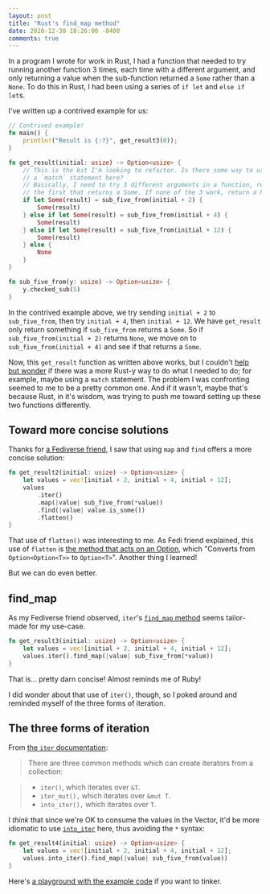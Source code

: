 ```yaml
---
layout: post
title: "Rust's find_map method"
date: 2020-12-30 18:26:00 -0400
comments: true
---
```


In a program I wrote for work in Rust, I had a function that needed to try running another function 3 times, each time with a different argument, and only returning a value when the sub-function returned a `Some` rather than a `None`. To do this in Rust, I had been using a series of `if let` and `else if let`s. 

I've written up a contrived example for us: 

```rust 
// Contrived example!
fn main() {
    println!("Result is {:?}", get_result3(0));
}

fn get_result(initial: usize) -> Option<usize> {
    // This is the bit I'm looking to refactor. Is there some way to use
    // a `match` statement here?
    // Basically, I need to try 3 different arguments in a function, returning
    // the first that returns a Some. If none of the 3 work, return a None.
    if let Some(result) = sub_five_from(initial + 2) {
        Some(result)
    } else if let Some(result) = sub_five_from(initial + 4) {
        Some(result)
    } else if let Some(result) = sub_five_from(initial + 12) {
        Some(result)
    } else {
        None
    }
}

fn sub_five_from(y: usize) -> Option<usize> {
    y.checked_sub(5)
}
```

In the contrived example above, we try sending `initial + 2` to `sub_five_from`, then try `initial + 4`, then `initial + 12`. We have `get_result` only return something if `sub_five_from` returns a `Some`. So if `sub_five_from(initial + 2)` returns `None`, we move on to `sub_five_from(initial + 4)` and see if that returns a `Some`.

Now, this `get_result` function as written above works, but I couldn't [help but wonder](https://www.vulture.com/2013/03/carrie-sex-city-couldnt-help-but-wonder.html) if there was a more Rust-y way to do what I needed to do; for example, maybe using a `match` statement. The problem I was confronting seemed to me to be a pretty common one. And if it wasn't, maybe that's because Rust, in it's wisdom, was trying to push me toward setting up these two functions differently.

## Toward more concise solutions

Thanks for [a Fediverse friend](https://linuxrocks.online/@friend), I saw that using `map` and `find` offers a more concise solution: 

```rust
fn get_result2(initial: usize) -> Option<usize> {
    let values = vec![initial + 2, initial + 4, initial + 12];
    values
        .iter()
        .map(|value| sub_five_from(*value))
        .find(|value| value.is_some())
        .flatten()
}
```

That use of `flatten()` was interesting to me. As Fedi friend explained, this use of `flatten` is [the method that acts on an Option](https://doc.rust-lang.org/std/option/enum.Option.html#method.flatten), which "Converts from `Option<Option<T>>` to `Option<T>`". Another thing I learned!

But we can do even better. 

## find_map

As my Fediverse friend observed, `iter`'s [`find_map` method](https://doc.rust-lang.org/std/iter/trait.Iterator.html#method.find_map) seems tailor-made for my use-case.

```rust
fn get_result3(initial: usize) -> Option<usize> {
    let values = vec![initial + 2, initial + 4, initial + 12];
    values.iter().find_map(|value| sub_five_from(*value))
}
```

That is... pretty darn concise! Almost reminds me of Ruby!

I did wonder about that use of `iter()`, though, so I poked around and reminded myself of the three forms of iteration.

## The three forms of iteration

From [the `iter` documentation](https://doc.rust-lang.org/std/iter/index.html#the-three-forms-of-iteration):

> There are three common methods which can create iterators from a collection:

> - `iter()`, which iterates over `&T`.
> - `iter_mut(),` which iterates over `&mut T`.
> - `into_iter(),` which iterates over `T`.

I _think_ that since we're OK to consume the values in the Vector, it'd be more idiomatic to use [`into_iter`](https://doc.rust-lang.org/std/iter/trait.IntoIterator.html#tymethod.into_iter) here, thus avoiding the `*` syntax:

```rust
fn get_result4(initial: usize) -> Option<usize> {
    let values = vec![initial + 2, initial + 4, initial + 12];
    values.into_iter().find_map(|value| sub_five_from(value))
}
```

Here's [a playground with the example code](https://play.rust-lang.org/?version=stable&mode=debug&edition=2018&gist=0f46d9161e3df7c3099d41f632783f4b) if you want to tinker.
